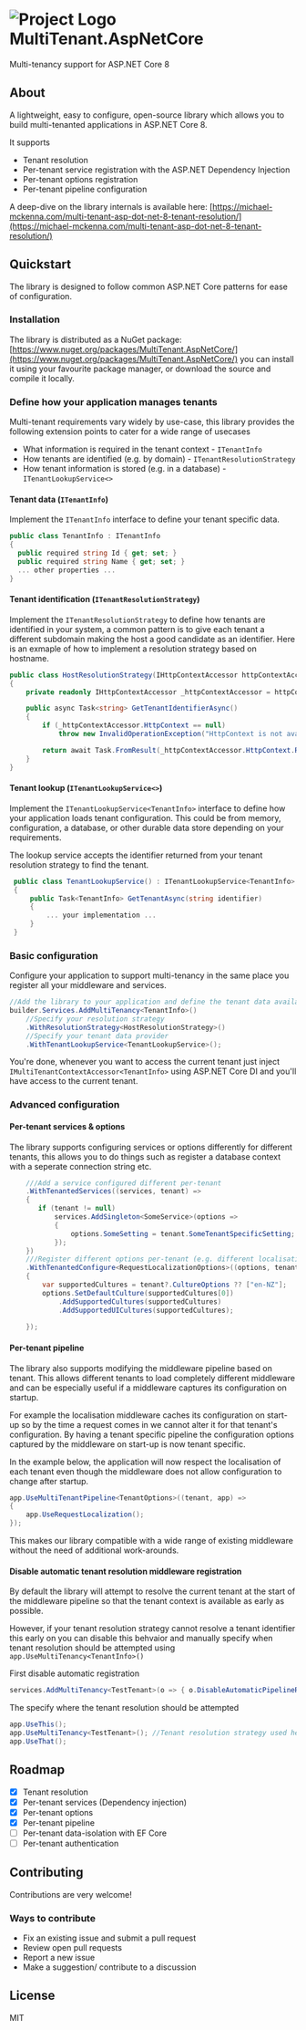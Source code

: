 # ![Project Logo](https://raw.githubusercontent.com/myquay/MultiTenant.AspNetCore/main/assets/logo-sm.png) MultiTenant.AspNetCore

Multi-tenancy support for ASP.NET Core 8

## About

A lightweight, easy to configure, open-source library which allows you to build multi-tenanted applications in ASP.NET Core 8.

It supports
* Tenant resolution
* Per-tenant service registration with the ASP.NET Dependency Injection
* Per-tenant options registration
* Per-tenant pipeline configuration

A deep-dive on the library internals is available here: [https://michael-mckenna.com/multi-tenant-asp-dot-net-8-tenant-resolution/](https://michael-mckenna.com/multi-tenant-asp-dot-net-8-tenant-resolution/)

## Quickstart

The library is designed to follow common ASP.NET Core patterns for ease of configuration.

### Installation

The library is distributed as a NuGet package: [https://www.nuget.org/packages/MultiTenant.AspNetCore/](https://www.nuget.org/packages/MultiTenant.AspNetCore/) you can install it using your favourite package manager, or download the source and compile it locally.

### Define how your application manages tenants

Multi-tenant requirements vary widely by use-case, this library provides the following extension points to cater for a wide range of usecases
  * What information is required in the tenant context - `ITenantInfo`
  * How tenants are identified (e.g. by domain) - `ITenantResolutionStrategy`
  * How tenant information is stored (e.g. in a database) - `ITenantLookupService<>`

#### Tenant data (`ITenantInfo`)

Implement the `ITenantInfo` interface to define your tenant specific data.

```csharp
public class TenantInfo : ITenantInfo
{
  public required string Id { get; set; }
  public required string Name { get; set; }
  ... other properties ...
}
```

#### Tenant identification (`ITenantResolutionStrategy`)

Implement the `ITenantResolutionStrategy` to define how tenants are identified in your system, a common pattern is to give each tenant a different subdomain making the host a good candidate as an identifier. Here is an exmaple of how to implement a resolution strategy based on hostname.

```csharp
public class HostResolutionStrategy(IHttpContextAccessor httpContextAccessor) : ITenantResolutionStrategy
{
    private readonly IHttpContextAccessor _httpContextAccessor = httpContextAccessor;

    public async Task<string> GetTenantIdentifierAsync()
    {
        if (_httpContextAccessor.HttpContext == null)
            throw new InvalidOperationException("HttpContext is not available");

        return await Task.FromResult(_httpContextAccessor.HttpContext.Request.Host.Host);
    }
}
```

#### Tenant lookup (`ITenantLookupService<>`)

Implement the `ITenantLookupService<TenantInfo>` interface to define how your application loads tenant configuration. This could be from memory, configuration, a database, or other durable data store depending on your requirements. 

The lookup service accepts the identifier returned from your tenant resolution strategy to find the tenant.

```csharp
 public class TenantLookupService() : ITenantLookupService<TenantInfo>
 {
     public Task<TenantInfo> GetTenantAsync(string identifier)
     {
         ... your implementation ...
     }
 }
```

### Basic configuration

Configure your application to support multi-tenancy in the same place you register all your middleware and services. 

```csharp
//Add the library to your application and define the tenant data available in your tenant context 
builder.Services.AddMultiTenancy<TenantInfo>()
    //Specify your resolution strategy
    .WithResolutionStrategy<HostResolutionStrategy>()
    //Specify your tenant data provider 
    .WithTenantLookupService<TenantLookupService>();
```

You're done, whenever you want to access the current tenant just inject `IMultiTenantContextAccessor<TenantInfo>` using ASP.NET Core DI and you'll have access to the current tenant.

### Advanced configuration

#### Per-tenant services & options

The library supports configuring services or options differently for different tenants, this allows you to do things such as register a database context with a seperate connection string etc.

```csharp
    ///Add a service configured different per-tenant
    .WithTenantedServices((services, tenant) =>
    {
       if (tenant != null)
           services.AddSingleton<SomeService>(options =>
           {
               options.SomeSetting = tenant.SomeTenantSpecificSetting;
           });
    })
    ///Register different options per-tenant (e.g. different localisations)
    .WithTenantedConfigure<RequestLocalizationOptions>((options, tenant) =>
    {
        var supportedCultures = tenant?.CultureOptions ?? ["en-NZ"];
        options.SetDefaultCulture(supportedCultures[0])
            .AddSupportedCultures(supportedCultures)
            .AddSupportedUICultures(supportedCultures);
    
    });
```

#### Per-tenant pipeline

The library also supports modifying the middleware pipeline based on tenant. This allows different tenants to load completely different middleware and can be especially useful if a middleware captures its configuration on startup. 

For example the localisation middleware caches its configuration on start-up so by the time a request comes in we cannot alter it for that tenant's configuration. By having a tenant specific pipeline the configuration options captured by the middleware on start-up is now tenant specific. 

In the example below, the application will now respect the localisation of each tenant even though the middleware does not allow configuration to change after startup.

```csharp
app.UseMultiTenantPipeline<TenantOptions>((tenant, app) =>
{
    app.UseRequestLocalization();
});
```

This makes our library compatible with a wide range of existing middleware without the need of additional work-arounds.

#### Disable automatic tenant resolution middleware registration

By default the library will attempt to resolve the current tenant at the start of the middleware pipeline so that the tenant context is available as early as possible.

However, if your tenant resolution strategy cannot resolve a tenant identifier this early on you can disable this behvaior and manually specify when tenant resolution should be attempted using `app.UseMultiTenancy<TenantInfo>()`

First disable automatic registration

```csharp
services.AddMultiTenancy<TestTenant>(o => { o.DisableAutomaticPipelineRegistration = true; })
```

The specify where the tenant resolution should be attempted

```csharp
app.UseThis();
app.UseMultiTenancy<TestTenant>(); //Tenant resolution strategy used here
app.UseThat();
```

## Roadmap

- [x] Tenant resolution
- [x] Per-tenant services (Dependency injection)
- [x] Per-tenant options
- [x] Per-tenant pipeline
- [ ] Per-tenant data-isolation with EF Core
- [ ] Per-tenant authentication

## Contributing

Contributions are very welcome!

### Ways to contribute

* Fix an existing issue and submit a pull request
* Review open pull requests
* Report a new issue
* Make a suggestion/ contribute to a discussion

## License

MIT
